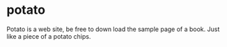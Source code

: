 potato
======

Potato is a web site, be free to down load the sample page of a book. Just like a piece of a potato chips.

